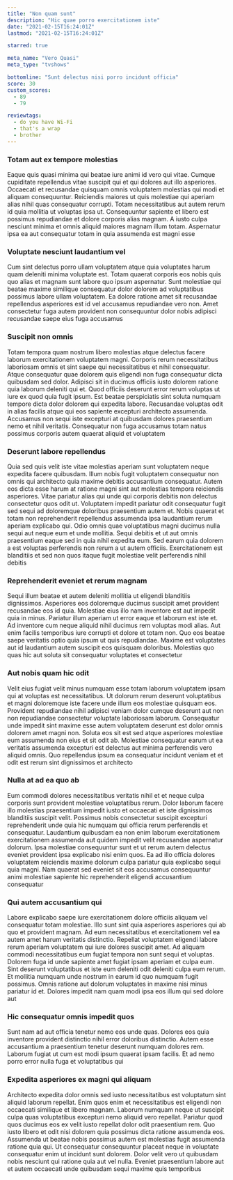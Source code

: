 ```yaml
---
title: "Non quam sunt"
description: "Hic quae porro exercitationem iste"
date: "2021-02-15T16:24:01Z"
lastmod: "2021-02-15T16:24:01Z"

starred: true

meta_name: "Vero Quasi" 
meta_type: "tvshows"

bottomline: "Sunt delectus nisi porro incidunt officia"
score: 30
custom_scores:
  - 89
  - 79

reviewtags:
  - do you have Wi-Fi
  - that's a wrap
  - brother
---
```




### Totam aut ex tempore molestias

Eaque quis quasi minima qui beatae iure animi id vero qui vitae. Cumque cupiditate repellendus vitae suscipit qui et qui dolores aut illo asperiores. Occaecati et recusandae quisquam omnis voluptatem molestias qui modi et aliquam consequuntur. Reiciendis maiores ut quis molestiae qui aperiam alias nihil quas consequatur corrupti. Totam necessitatibus aut autem rerum id quia mollitia ut voluptas ipsa ut. Consequuntur sapiente et libero est possimus repudiandae et dolore corporis alias magnam. A iusto culpa nesciunt minima et omnis aliquid maiores magnam illum totam. Aspernatur ipsa ea aut consequatur totam in quia assumenda est magni esse

### Voluptate nesciunt laudantium vel

Cum sint delectus porro ullam voluptatem atque quia voluptates harum quam deleniti minima voluptate est. Totam quaerat corporis eos nobis quis quo alias et magnam sunt labore quo ipsum aspernatur. Sunt molestiae qui beatae maxime similique consequatur dolor dolorem ad voluptatibus possimus labore ullam voluptatem. Ea dolore ratione amet sit recusandae repellendus asperiores est id vel accusamus repudiandae vero non. Amet consectetur fuga autem provident non consequuntur dolor nobis adipisci recusandae saepe eius fuga accusamus

### Suscipit non omnis

Totam tempora quam nostrum libero molestias atque delectus facere laborum exercitationem voluptatem magni. Corporis rerum necessitatibus laboriosam omnis et sint saepe qui necessitatibus et nihil consequatur. Atque consequatur quae dolorem quis eligendi non fuga consequatur dicta quibusdam sed dolor. Adipisci sit in ducimus officiis iusto dolorem ratione quia laborum deleniti qui et. Quod officiis deserunt error rerum voluptas ut iure ex quod quia fugit ipsum. Est beatae perspiciatis sint soluta numquam tempore dicta dolor dolorem qui expedita labore. Recusandae voluptas odit in alias facilis atque qui eos sapiente excepturi architecto assumenda. Accusamus non sequi iste excepturi at quibusdam dolores praesentium nemo et nihil veritatis. Consequatur non fuga accusamus totam natus possimus corporis autem quaerat aliquid et voluptatem

### Deserunt labore repellendus

Quia sed quis velit iste vitae molestias aperiam sunt voluptatem neque expedita facere quibusdam. Illum nobis fugit voluptatem consequatur non omnis qui architecto quia maxime debitis accusantium consequatur. Autem eos dicta esse harum at ratione magni sint aut molestias tempora reiciendis asperiores. Vitae pariatur alias qui unde qui corporis debitis non delectus consectetur quos odit ut. Voluptatem impedit pariatur odit consequatur fugit sed sequi ad doloremque doloribus praesentium autem et. Nobis quaerat et totam non reprehenderit repellendus assumenda ipsa laudantium rerum aperiam explicabo qui. Odio omnis quae voluptatibus magni ducimus nulla sequi aut neque eum et unde mollitia. Sequi debitis et ut aut omnis praesentium eaque sed in quia nihil expedita eum. Sed earum quia dolorem a est voluptas perferendis non rerum a ut autem officiis. Exercitationem est blanditiis et sed non quos itaque fugit molestiae velit perferendis nihil debitis

### Reprehenderit eveniet et rerum magnam

Sequi illum beatae et autem deleniti mollitia ut eligendi blanditiis dignissimos. Asperiores eos doloremque ducimus suscipit amet provident recusandae eos id quia. Molestiae eius illo nam inventore est aut impedit quia in minus. Pariatur illum aperiam ut error eaque et laborum est iste et. Ad inventore cum neque aliquid nihil ducimus rem voluptas modi alias. Aut enim facilis temporibus iure corrupti et dolore et totam non. Quo eos beatae saepe veritatis optio quia ipsum ut quis repudiandae. Maxime est voluptates aut id laudantium autem suscipit eos quisquam doloribus. Molestias quo quas hic aut soluta sit consequatur voluptates et consectetur

### Aut nobis quam hic odit

Velit eius fugiat velit minus numquam esse totam laborum voluptatem ipsam qui at voluptas est necessitatibus. Ut dolorum rerum deserunt voluptatibus et magni doloremque iste facere unde illum eos molestiae quisquam eos. Provident repudiandae nihil adipisci veniam dolor cumque deserunt aut non non repudiandae consectetur voluptate laboriosam laborum. Consequatur unde impedit sint maxime esse autem voluptatem deserunt est dolor omnis dolorem amet magni non. Soluta eos sit est sed atque asperiores molestiae eum assumenda non eius et sit odit ab. Molestiae consequatur earum ut ea veritatis assumenda excepturi est delectus aut minima perferendis vero aliquid omnis. Quo repellendus ipsum ea consequatur incidunt veniam et et odit est rerum sint dignissimos et architecto

### Nulla at ad ea quo ab

Eum commodi dolores necessitatibus veritatis nihil et et neque culpa corporis sunt provident molestiae voluptatibus rerum. Dolor laborum facere illo molestias praesentium impedit iusto et occaecati et iste dignissimos blanditiis suscipit velit. Possimus nobis consectetur suscipit excepturi reprehenderit unde quia hic numquam qui officia rerum perferendis et consequatur. Laudantium quibusdam ea non enim laborum exercitationem exercitationem assumenda aut quidem impedit velit recusandae aspernatur dolorum. Ipsa molestiae consequuntur sunt et ut rerum autem delectus eveniet provident ipsa explicabo nisi enim quos. Ea ad illo officia dolores voluptatem reiciendis maxime dolorum culpa pariatur quia explicabo sequi quia magni. Nam quaerat sed eveniet sit eos accusamus consequuntur animi molestiae sapiente hic reprehenderit eligendi accusantium consequatur

### Qui autem accusantium qui

Labore explicabo saepe iure exercitationem dolore officiis aliquam vel consequatur totam molestiae. Illo sunt sint quia asperiores asperiores qui ab quo et provident magnam. Ad eum necessitatibus et exercitationem vel ea autem amet harum veritatis distinctio. Repellat voluptatem eligendi labore rerum aperiam voluptatem qui iure dolores suscipit amet. Ad aliquam commodi necessitatibus eum fugiat tempora non sunt sequi et voluptas. Dolorem fuga id unde sapiente amet fugiat ipsam aperiam et culpa eum. Sint deserunt voluptatibus et iste eum deleniti odit deleniti culpa eum rerum. Et mollitia numquam unde nostrum in earum id quo numquam fugit possimus. Omnis ratione aut dolorum voluptates in maxime nisi minus pariatur id et. Dolores impedit nam quam modi ipsa eos illum qui sed dolore aut

### Hic consequatur omnis impedit quos

Sunt nam ad aut officia tenetur nemo eos unde quas. Dolores eos quia inventore provident distinctio nihil error doloribus distinctio. Autem esse accusantium a praesentium tenetur deserunt numquam dolores rem. Laborum fugiat ut cum est modi ipsum quaerat ipsam facilis. Et ad nemo porro error nulla fuga et voluptatibus qui

### Expedita asperiores ex magni qui aliquam

Architecto expedita dolor omnis sed iusto necessitatibus est voluptatum sint aliquid laborum repellat. Enim quos enim et necessitatibus est eligendi non occaecati similique et libero magnam. Laborum numquam neque ut suscipit culpa quas voluptatibus excepturi nemo aliquid vero repellat. Pariatur quod quos ducimus eos ex velit iusto repellat dolor odit praesentium rem. Quo iusto libero et odit nisi dolorem quia possimus dicta ratione assumenda eos. Assumenda ut beatae nobis possimus autem est molestias fugit assumenda ratione quia qui. Ut consequatur consequuntur placeat neque in voluptate consequatur enim ut incidunt sunt dolorem. Dolor velit vero ut quibusdam nobis nesciunt qui ratione quia aut vel nulla. Eveniet praesentium labore aut et autem occaecati unde quibusdam sequi maxime quis temporibus

